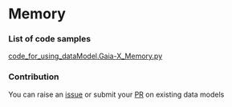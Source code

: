# Memory

### List of code samples 

<!-- 50-List of code -->

<!-- [code entry](link) -->
[code_for_using_dataModel.Gaia-X_Memory.py](https://github.com/smart-data-models/dataModel.Gaia-X/blob/master/Memory/code/code_for_using_dataModel.Gaia-X_Memory.py)


<!-- /50-List of code -->

### Contribution
You can raise an [issue](https://github.com/smart-data-models/dataModel.Gaia-X/issues) or submit your [PR](https://github.com/smart-data-models/dataModel.Gaia-X/pulls) on existing data models
